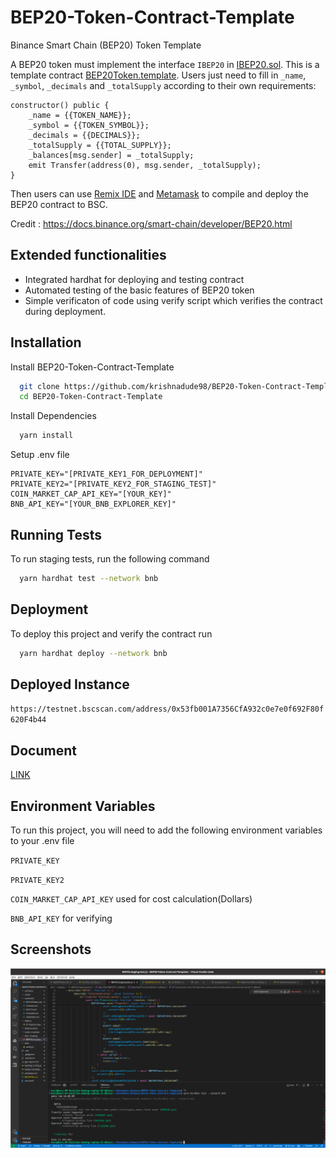 # BEP20-Token-Contract-Template

Binance Smart Chain (BEP20) Token Template

A BEP20 token must implement the interface `IBEP20` in [IBEP20.sol](https://docs.binance.org/smart-chain/developer/IBEP20.sol). This is a template contract [BEP20Token.template](https://docs.binance.org/smart-chain/developer/BEP20Token.template). Users just need to fill in `_name`, `_symbol`, `_decimals` and `_totalSupply` according to their own requirements:

    constructor() public {
        _name = {{TOKEN_NAME}};
        _symbol = {{TOKEN_SYMBOL}};
        _decimals = {{DECIMALS}};
        _totalSupply = {{TOTAL_SUPPLY}};
        _balances[msg.sender] = _totalSupply;
        emit Transfer(address(0), msg.sender, _totalSupply);
    }

Then users can use [Remix IDE](https://remix.ethereum.org/) and [Metamask](https://docs.binance.org/smart-chain/wallet/metamask.html) to compile and deploy the BEP20 contract to BSC.

Credit : https://docs.binance.org/smart-chain/developer/BEP20.html

## Extended functionalities

-   Integrated hardhat for deploying and testing contract
-   Automated testing of the basic features of BEP20 token
-   Simple verificaton of code using verify script which verifies the contract during deployment.

## Installation

Install BEP20-Token-Contract-Template

```bash
  git clone https://github.com/krishnadude98/BEP20-Token-Contract-Template
  cd BEP20-Token-Contract-Template
```

Install Dependencies

```bash
  yarn install
```

Setup .env file

```
PRIVATE_KEY="[PRIVATE_KEY1_FOR_DEPLOYMENT]"
PRIVATE_KEY2="[PRIVATE_KEY2_FOR_STAGING_TEST]"
COIN_MARKET_CAP_API_KEY="[YOUR_KEY]"
BNB_API_KEY="[YOUR_BNB_EXPLORER_KEY]"
```

## Running Tests

To run staging tests, run the following command

```bash
  yarn hardhat test --network bnb
```

## Deployment

To deploy this project and verify the contract run

```bash
  yarn hardhat deploy --network bnb
```

## Deployed Instance

`https://testnet.bscscan.com/address/0x53fb001A7356CfA932c0e7e0f692F80f620F4b44`

## Document

[LINK](https://docs.google.com/document/d/11TZ4509YD39YMUwJQiO7cCi9xpO_oMhzPkC9ltEHAeE/edit?usp=sharing)

## Environment Variables

To run this project, you will need to add the following environment variables to your .env file

`PRIVATE_KEY`

`PRIVATE_KEY2`

`COIN_MARKET_CAP_API_KEY` used for cost calculation(Dollars)

`BNB_API_KEY` for verifying

## Screenshots

![Staging test Suceed](screenshots/tests.png)
